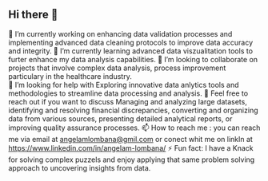 ## Hi there 👋

🔭 I’m currently working on enhancing data validation processes and implementing advanced data cleaning protocols to improve data accuracy and integrity.
🌱 I’m currently learning advanced data viszualitation tools to furter enhance my data analysis capabilities.
👯 I’m looking to collaborate on projects that involve complex data analysis, process improvement particulary in the healthcare industry.  
🤔 I’m looking for help with Exploring innovative data anlytics tools and methodologies to streamline data processing and analysis.
💬 Feel free to reach out if you want to discuss Managing and analyzing large datasets, identifying and resolving financial discrepancies, converting and organizing data from various sources, presenting detailed analytical reports, or improving quality assurance processes.
📫 How to reach me : you can reach me via email at angelamlombana@gmil.com or conect whit me on linkIn at https://www.linkedin.com/in/angelam-lombana/
⚡ Fun fact: I have a Knack for solving complex puzzels and enjoy applying that same problem solving approach to uncovering insights from data.

